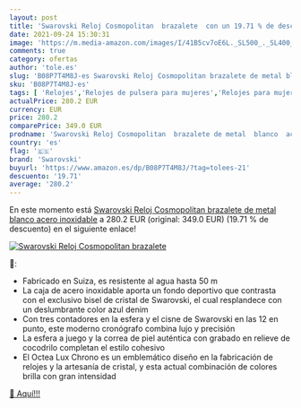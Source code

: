 ```yaml
---
layout: post
title: 'Swarovski Reloj Cosmopolitan  brazalete  con un 19.71 % de descuento'
date: 2021-09-24 15:30:31
image: 'https://m.media-amazon.com/images/I/41B5cv7oE6L._SL500_._SL400_.jpg'
comments: true
category: ofertas
author: 'tole.es'
slug: 'B08P7T4M8J-es Swarovski Reloj Cosmopolitan brazalete de metal blanco...'
sku: 'B08P7T4M8J-es'
tags: [ 'Relojes','Relojes de pulsera para mujeres','Relojes para mujer','swarovski', ]
actualPrice: 280.2 EUR
currency: EUR
price: 280.2
comparePrice: 349.0 EUR
prodname: 'Swarovski Reloj Cosmopolitan  brazalete de metal  blanco  acero inoxidable'
country: 'es'
flag: '🇪🇸'
brand: 'Swarovski'
buyurl: 'https://www.amazon.es/dp/B08P7T4M8J/?tag=tolees-21'
descuento: '19.71'
average: '280.2'
---
```


En este momento está [Swarovski Reloj Cosmopolitan  brazalete de metal  blanco  acero inoxidable](https://www.amazon.es/dp/B08P7T4M8J/?tag=tolees-21) a 280.2 EUR (original: 349.0 EUR) (19.71 %  de descuento) en el siguiente enlace!

[![Swarovski Reloj Cosmopolitan  brazalete ](https://m.media-amazon.com/images/I/41B5cv7oE6L._SL500_._SL400_.jpg)](https://www.amazon.es/dp/B08P7T4M8J/?tag=tolees-21)

🔎:

- Fabricado en Suiza, es resistente al agua hasta 50 m
- La caja de acero inoxidable aporta un fondo deportivo que contrasta con el exclusivo bisel de cristal de Swarovski, el cual resplandece con un deslumbrante color azul denim
- Con tres contadores en la esfera y el cisne de Swarovski en las 12 en punto, este moderno cronógrafo combina lujo y precisión
- La esfera a juego y la correa de piel auténtica con grabado en relieve de cocodrilo completan el estilo cohesivo
- El Octea Lux Chrono es un emblemático diseño en la fabricación de relojes y la artesanía de cristal, y esta actual combinación de colores brilla con gran intensidad

[🛒 Aquí!!!](https://www.amazon.es/dp/B08P7T4M8J/?tag=tolees-21)
